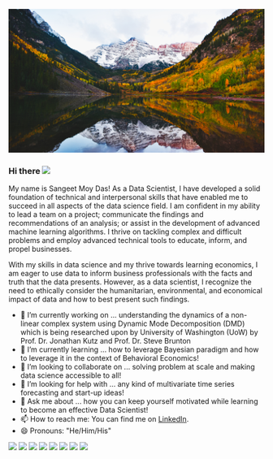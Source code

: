 ![Header](https://github.com/SangeetM/SangeetM/blob/main/Github%20header.jpg "Header")

### Hi there <img src="https://raw.githubusercontent.com/MartinHeinz/MartinHeinz/master/wave.gif" width="30px">

My name is Sangeet Moy Das! As a Data Scientist, I have developed a solid foundation of technical and interpersonal skills that have enabled me to succeed in all aspects of the data science field. I am confident in my ability to lead a team on a project; communicate the findings and recommendations of an analysis; or assist in the development of advanced machine learning algorithms. I thrive on tackling complex and difficult problems and employ advanced technical tools to educate, inform, and propel businesses.

With my skills in data science and my thrive towards learning economics, I am eager to use data to inform business professionals with the facts and truth that the data presents. However, as a data scientist, I recognize the need to ethically consider the humanitarian, environmental, and economical impact of data and how to best present such findings.

- 🔭 I’m currently working on ...
      understanding the dynamics of a non-linear complex system using Dynamic Mode Decomposition (DMD) which is being researched upon by University of Washington (UoW) by Prof. Dr. Jonathan Kutz and Prof. Dr. Steve Brunton 
- 🌱 I’m currently learning ... how to leverage Bayesian paradigm and how to leverage it in the context of Behavioral Economics!
- 👯 I’m looking to collaborate on ... solving problem at scale and making data science accessible to all!
- 🤔 I’m looking for help with ...
      any kind of multivariate time series forecasting and start-up ideas!
- 💬 Ask me about ... 
      how you can keep yourself motivated while learning to become an effective Data Scientist!
- 📫 How to reach me:
      You can find me on [LinkedIn](https://www.linkedin.com/in/sangeetdas/).       
- 😄 Pronouns: "He/Him/His"

![](https://img.shields.io/badge/OS-Linux-informational?style=flat&logo=<LOGO_NAME>&logoColor=white&color=2bbc8a)
![](https://img.shields.io/badge/Code-R-informational?style=flat&logo=<LOGO_NAME>&logoColor=white&color=2bbc8a)
![](https://img.shields.io/badge/Code-Python-informational?style=flat&logo=<LOGO_NAME>&logoColor=white&color=2bbc8a)
![](https://img.shields.io/badge/Code-mySQL-informational?style=flat&logo=<LOGO_NAME>&logoColor=white&color=2bbc8a)
![](https://img.shields.io/badge/Tools-Tidyverse-informational?style=flat&logo=<LOGO_NAME>&logoColor=white&color=2bbc8a)
![](https://img.shields.io/badge/Tools-Pandas-informational?style=flat&logo=<LOGO_NAME>&logoColor=white&color=2bbc8a)
![](https://img.shields.io/badge/Tools-Numpy-informational?style=flat&logo=<LOGO_NAME>&logoColor=white&color=2bbc8a)
![](https://img.shields.io/badge/Tools-Scikit-informational?style=flat&logo=<LOGO_NAME>&logoColor=white&color=2bbc8a)

<!--
**SangeetM/SangeetM** is a ✨ _special_ ✨ repository because its `README.md` (this file) appears on your GitHub profile.
-->
